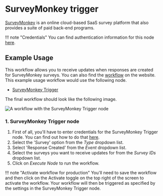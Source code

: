 # SurveyMonkey trigger

[SurveyMonkey](https://www.surveymonkey.com/) is an online cloud-based SaaS survey platform that also provides a suite of paid back-end programs.

!!! note "Credentials"
    You can find authentication information for this node [here](/integrations/builtin/credentials/surveymonkey/).



## Example Usage

This workflow allows you to receive updates when responses are created for SurveyMonkey surveys. You can also find the [workflow](https://n8n.io/workflows/551) on the website. This example usage workflow would use the following node.

- [SurveyMonkey Trigger]()

The final workflow should look like the following image.

![A workflow with the SurveyMonkey Trigger node](/_images/integrations/builtin/trigger-nodes/surveymonkeytrigger/workflow.png)


### 1. SurveyMonkey Trigger node

1. First of all, you'll have to enter credentials for the SurveyMonkey Trigger node. You can find out how to do that [here](/integrations/builtin/credentials/surveymonkey/).
2. Select the 'Survey' option from the *Type* dropdown list.
3. Select 'Response Created' from the *Event* dropdown list.
4. Select the surveys you want to receive updates for from the *Survey IDs* dropdown list.
5. Click on *Execute Node* to run the workflow.

!!! note "Activate workflow for production"
    You'll need to save the workflow and then click on the Activate toggle on the top right of the screen to activate the workflow. Your workflow will then be triggered as specified by the settings in the SurveyMonkey Trigger node.

